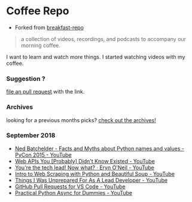 # Coffee Repo #

* Forked from [breakfast-repo](https://github.com/ashleygwilliams/breakfast-repo)

> a collection of videos, recordings, and podcasts to accompany our morning coffee.

I want to learn and watch more things. I started watching videos with my coffee.

### Suggestion ?

[file an pull request](https://github.com/christopher-burke/coffee-repo/pulls) with the link.

### Archives

looking for a previous months picks? [check out the archives!](https://github.com/christopher-burke/coffee-repo/tree/coffee-repo/archives/)

### September 2018

* [Ned Batchelder - Facts and Myths about Python names and values - PyCon 2015 - YouTube](https://youtu.be/_AEJHKGk9ns)
* [Web APIs You &lbrack;Probably&rbrack; Didn't Know Existed - YouTube](https://youtu.be/EZpdEljk5dY)
* [You're the tech lead! Now what? · Eryn O'Neil - YouTube](https://youtu.be/eFK2aJdRucc)
* [Intro to Web Scraping with Python and Beautiful Soup - YouTube](https://youtu.be/XQgXKtPSzUI)
* [Things I Was Unprepared For As A Lead Developer - YouTube](https://youtu.be/AwuqJ1qORag)
* [GitHub Pull Requests for VS Code - YouTube](https://youtu.be/gf2sgH_0gd4)
* [Practical Python Async for Dummies - YouTube](https://youtu.be/A6G57PHSIhQ)
